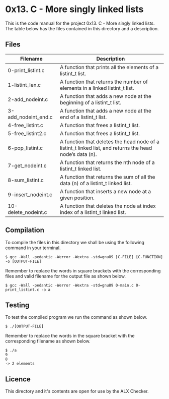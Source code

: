 # 0x13. C - More singly linked lists

This is the code manual for the project 0x13. C - More singly linked lists.  
The table below has the files contained in this directory and a description.  

## Files

|Filename | Description|
|---------|------------|
|0-print_listint.c | A function that prints all the elements of a listint_t list.|
|1-listint_len.c | A function that returns the number of elements in a linked listint_t list.|
|2-add_nodeint.c | A function that adds a new node at the beginning of a listint_t list.|
|3-add_nodeint_end.c | A function that adds a new node at the end of a listint_t list.|
|4-free_listint.c | A  function that frees a listint_t list. |
|5-free_listint2.c| A function that frees a listint_t list.|
|6-pop_listint.c | A function that deletes the head node of a listint_t linked list, and returns the head node’s data (n).|
|7-get_nodeint.c | A function that returns the nth node of a listint_t linked list.|
|8-sum_listint.c | A function that returns the sum of all the data (n) of a listint_t linked list.|
|9-insert_nodeint.c | A function that inserts a new node at a given position.|
|10-delete_nodeint.c | A function that deletes the node at index index of a listint_t linked list.|


## Compilation

To compile the files in this directory we shall be using the following command in your terminal.

```commandline
$ gcc -Wall -pedantic -Werror -Wextra -std=gnu89 [C-FILE] [C-FUNCTION] -o [OUTPUT-FILE]
```

Remember to replace the words in square brackets with the corresponding files and valid filename for the output file as shown below.

```commandline
$ gcc -Wall -pedantic -Werror -Wextra -std=gnu89 0-main.c 0-print_listint.c -o a
```

## Testing
To test the compiled program we run the command as shown below.  

```commandline
$ ./[OUTPUT-FILE]
```

Remember to replace the words in the square bracket with the corresponding filename as shown below.  

```commandline
$ ./a 
9
8
-> 2 elements
```

## Licence

This directory and it's contents are open for use by the ALX Checker.
